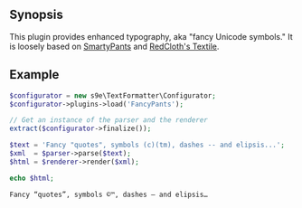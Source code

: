 ## Synopsis

This plugin provides enhanced typography, aka "fancy Unicode symbols." It is loosely based on [SmartyPants](http://daringfireball.net/projects/smartypants/) and [RedCloth's Textile](http://redcloth.org/textile/writing-paragraph-text/#typographers-quotes).

## Example

```php
$configurator = new s9e\TextFormatter\Configurator;
$configurator->plugins->load('FancyPants');

// Get an instance of the parser and the renderer
extract($configurator->finalize());

$text = 'Fancy "quotes", symbols (c)(tm), dashes -- and elipsis...';
$xml  = $parser->parse($text);
$html = $renderer->render($xml);

echo $html;
```
```html
Fancy “quotes”, symbols ©™, dashes – and elipsis…
```